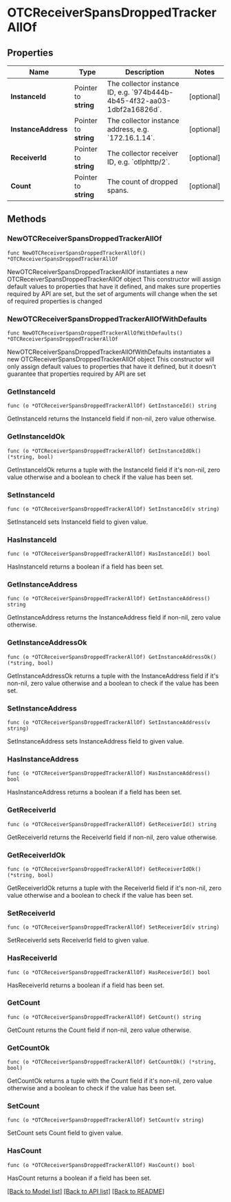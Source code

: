 # OTCReceiverSpansDroppedTrackerAllOf

## Properties

Name | Type | Description | Notes
------------ | ------------- | ------------- | -------------
**InstanceId** | Pointer to **string** | The collector instance ID, e.g. &#x60;974b444b-4b45-4f32-aa03-1dbf2a16826d&#x60;. | [optional] 
**InstanceAddress** | Pointer to **string** | The collector instance address, e.g. &#x60;172.16.1.14&#x60;. | [optional] 
**ReceiverId** | Pointer to **string** | The collector receiver ID, e.g. &#x60;otlphttp/2&#x60;. | [optional] 
**Count** | Pointer to **string** | The count of dropped spans. | [optional] 

## Methods

### NewOTCReceiverSpansDroppedTrackerAllOf

`func NewOTCReceiverSpansDroppedTrackerAllOf() *OTCReceiverSpansDroppedTrackerAllOf`

NewOTCReceiverSpansDroppedTrackerAllOf instantiates a new OTCReceiverSpansDroppedTrackerAllOf object
This constructor will assign default values to properties that have it defined,
and makes sure properties required by API are set, but the set of arguments
will change when the set of required properties is changed

### NewOTCReceiverSpansDroppedTrackerAllOfWithDefaults

`func NewOTCReceiverSpansDroppedTrackerAllOfWithDefaults() *OTCReceiverSpansDroppedTrackerAllOf`

NewOTCReceiverSpansDroppedTrackerAllOfWithDefaults instantiates a new OTCReceiverSpansDroppedTrackerAllOf object
This constructor will only assign default values to properties that have it defined,
but it doesn't guarantee that properties required by API are set

### GetInstanceId

`func (o *OTCReceiverSpansDroppedTrackerAllOf) GetInstanceId() string`

GetInstanceId returns the InstanceId field if non-nil, zero value otherwise.

### GetInstanceIdOk

`func (o *OTCReceiverSpansDroppedTrackerAllOf) GetInstanceIdOk() (*string, bool)`

GetInstanceIdOk returns a tuple with the InstanceId field if it's non-nil, zero value otherwise
and a boolean to check if the value has been set.

### SetInstanceId

`func (o *OTCReceiverSpansDroppedTrackerAllOf) SetInstanceId(v string)`

SetInstanceId sets InstanceId field to given value.

### HasInstanceId

`func (o *OTCReceiverSpansDroppedTrackerAllOf) HasInstanceId() bool`

HasInstanceId returns a boolean if a field has been set.

### GetInstanceAddress

`func (o *OTCReceiverSpansDroppedTrackerAllOf) GetInstanceAddress() string`

GetInstanceAddress returns the InstanceAddress field if non-nil, zero value otherwise.

### GetInstanceAddressOk

`func (o *OTCReceiverSpansDroppedTrackerAllOf) GetInstanceAddressOk() (*string, bool)`

GetInstanceAddressOk returns a tuple with the InstanceAddress field if it's non-nil, zero value otherwise
and a boolean to check if the value has been set.

### SetInstanceAddress

`func (o *OTCReceiverSpansDroppedTrackerAllOf) SetInstanceAddress(v string)`

SetInstanceAddress sets InstanceAddress field to given value.

### HasInstanceAddress

`func (o *OTCReceiverSpansDroppedTrackerAllOf) HasInstanceAddress() bool`

HasInstanceAddress returns a boolean if a field has been set.

### GetReceiverId

`func (o *OTCReceiverSpansDroppedTrackerAllOf) GetReceiverId() string`

GetReceiverId returns the ReceiverId field if non-nil, zero value otherwise.

### GetReceiverIdOk

`func (o *OTCReceiverSpansDroppedTrackerAllOf) GetReceiverIdOk() (*string, bool)`

GetReceiverIdOk returns a tuple with the ReceiverId field if it's non-nil, zero value otherwise
and a boolean to check if the value has been set.

### SetReceiverId

`func (o *OTCReceiverSpansDroppedTrackerAllOf) SetReceiverId(v string)`

SetReceiverId sets ReceiverId field to given value.

### HasReceiverId

`func (o *OTCReceiverSpansDroppedTrackerAllOf) HasReceiverId() bool`

HasReceiverId returns a boolean if a field has been set.

### GetCount

`func (o *OTCReceiverSpansDroppedTrackerAllOf) GetCount() string`

GetCount returns the Count field if non-nil, zero value otherwise.

### GetCountOk

`func (o *OTCReceiverSpansDroppedTrackerAllOf) GetCountOk() (*string, bool)`

GetCountOk returns a tuple with the Count field if it's non-nil, zero value otherwise
and a boolean to check if the value has been set.

### SetCount

`func (o *OTCReceiverSpansDroppedTrackerAllOf) SetCount(v string)`

SetCount sets Count field to given value.

### HasCount

`func (o *OTCReceiverSpansDroppedTrackerAllOf) HasCount() bool`

HasCount returns a boolean if a field has been set.


[[Back to Model list]](../README.md#documentation-for-models) [[Back to API list]](../README.md#documentation-for-api-endpoints) [[Back to README]](../README.md)


